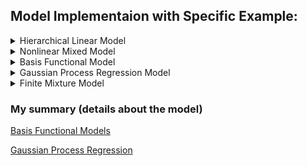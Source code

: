 ## Model Implementaion with Specific Example:

<details>
<summary>Hierarchical Linear Model</summary>

### Model
- $y_j \sim \mathbb{R}^{n_j}$ : observation vector
- $X_j \sim \mathbb{R}^{n_j \times d}$ : design matrix 
- $\beta_j\in \mathbb{R}^d$ : subject-specific random effects
- $j=1, \ldots, m$ : subject index

$$y_j \sim \text{N}_{n_j}(X_j\beta_j,\ \sigma^2I_{n_j})\\
\beta_j \sim \text{N}_d(\mu_\beta,\ \sigma_\beta)$$

where $\sigma^2>0$, $\mu_\beta \in \mathbb{R}^d$, and $\Sigma_\beta \in \mathbb{R}^{d\times d}$ (positive definite)

### Priors
$$\mu_\beta \sim \text{N}_d(\xi,\ \Omega),\\

\sigma^2 \sim \text{Inv-}\chi^2(\nu,\ \tau^2),\\

\Sigma_\beta \sim \text{Inv-Wishart}_\rho(\Psi^{-1})$$



</details>


<details>
<summary>Nonlinear Mixed Model </summary>

### Model 
$$y_{ij} = \frac{\beta_1 + u_i}{1+\exp\left\{-(\text{AGE}_{ij} - \beta_2)/\beta_3 \right\}}\\
u_i \sim \text{N}(0,\ \tau^2),\\
\epsilon_{ij} \sim \text{N}(0,\ \sigma^2)$$

### Priors
$$p(\tau)\propto 1$$



</details>


<details>
<summary>Basis Functional Model </summary>

### Model 
$$y_i = \sin^3(2\pi x_i^3) + \epsilon_i,\\
\epsilon_i \sim \text{N}(0,\ 0.1^2)$$
Let $x_i = (2i-1)/1000,\ i=1, \ldots, n$ with $n=500$

(a) Use **truncated power basis** with fixed $L=11$ interior uniform knots

(b) Use **polynomial radial basis** with fixed $L=11$ interior uniform knots

(c) Use **B-Spline basis** with fixed $L=11$ interior uniform knots

(d) Use **B-Spline basis** with $L\sim \text{Pois}(1)$, put the $g$-prior on the coefficents $\beta_H$ with $g=n, 



</details>

<details>
<summary>Gaussian Process Regression Model </summary>

### Model 
$$y_i = \mu(x_i) + \epsilon_i,\\
\epsilon_i \sim \text{N}(0,\ \sigma^2)$$
where $x_i \in \mathbb{R}^p$

### Priors
$$\mu \sim \text{GP}(0,\ k),\\

k(x,\ x') = \tau^2 \exp\left(-\frac{(x-x')^2}{l^2} \right),\\

\log(\sigma^2) \propto 1$$


### Posteior distribution
$$\begin{pmatrix} y \\ \bar{\mu} \\ \tilde{\mu} \end{pmatrix} |\ \sigma^2\sim \text{N}_{2n+m}\left(0,\ \begin{pmatrix} K(x,x)+\sigma^2I_n & K(x,x) & K(x, \tilde{x}) \\ K(x,x) & K(x,x) & K(x, \tilde{x}) \\ K(x, \tilde{x}) & K(x, \tilde{x}) & K(\tilde{x}, \tilde{x}) \end{pmatrix}\right)
$$

derive image

</details>


<details>

<summary>Finite Mixture Model </summary>

### Model 
Univariate location-scale mixture of Gaussians
<div align="center">
$$y_i\, |\, z_i \sim \text{N}(\mu_{z_i},\ \tau_{z_i}^2)\\
\text{P}(z_i=h) = \pi_h, \quad i=1, \ldots, n$$
</div>

### Priors
<div align="center">
$$(\pi_1,\ldots, \pi_H)\sim \text{Dirichlet}(a,\ldots, a),\\
\mu_h\,|\,\tau_h^2 \sim \text{N}(\mu_0,\ \kappa \tau_h^2),\\
\tau_h^2 \sim \text{Inv-Gamma}(a_\tau,\ b_\tau),\quad h=1, \ldots, H$$
</div>
</details>


### My summary (details about the model)
[Basis Functional Models](https://www.notion.so/CH20-Basis-Functional-Model-185b7c93b7cc41d8aceecd66caf906a4)

[Gaussian Process Regression](https://www.notion.so/CH21-Gaussian-Process-Models-bd6f9e86ec9d4060960e138ff57fda0d)


